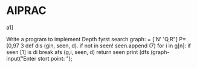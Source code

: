 # AIPRAC
a1]

Write a program to implement Depth fyrst search graph:
= ['N' 'Q,R"]
P= [0,97 3
def dis (gin, seen, d).
if not in seen!
seen.append (7)
for i in g[n]:
if seen [1] is di
break
afs (g,i, seen, d)
return seen
print (dfs (graph-input("Enter stort point: ");
